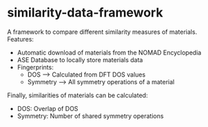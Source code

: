 # similarity-data-framework

A framework to compare different similarity measures of materials. <br>
Features: <br>
  * Automatic download of materials from the NOMAD Encyclopedia
  * ASE Database to locally store materials data
  * Fingerprints:
    * DOS --> Calculated from DFT DOS values
    * Symmetry --> All symmetry operations of a material

Finally, similarities of materials can be calculated:
  * DOS: Overlap of DOS 
  * Symmetry: Number of shared symmetry operations
